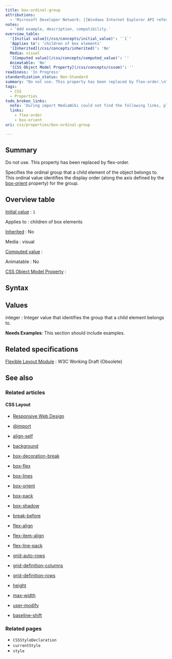 ```yaml
---
title: box-ordinal-group
attributions:
  - 'Microsoft Developer Network: [[Windows Internet Explorer API reference](http://msdn.microsoft.com/en-us/library/ie/hh828809%28v=vs.85%29.aspx) Article]'
notes:
  - 'Add example, description, compatibility.'
overview_table:
  '[Initial value](/css/concepts/initial_value)': '`1`'
  'Applies to': 'children of box elements'
  '[Inherited](/css/concepts/inherited)': 'No'
  Media: visual
  '[Computed value](/css/concepts/computed_value)': ''
  Animatable: 'No'
  '[CSS Object Model Property](/css/concepts/cssom)': ''
readiness: 'In Progress'
standardization_status: Non-Standard
summary: "Do not use. This property has been replaced by flex-order.\n"
tags:
  - CSS
  - Properties
todo_broken_links:
  note: 'During import MediaWiki could not find the following links, please fix and adjust this list.'
  links:
    - flex-order
    - box-orient
uri: css/properties/box-ordinal-group

---
```

## Summary

Do not use. This property has been replaced by flex-order.

Specifies the ordinal group that a child element of the object belongs to. This ordinal value identifies the display order (along the axis defined by the [box-orient](/w/index.php?title=box-orient&action=edit&redlink=1) property) for the group.

## Overview table

[Initial value](/css/concepts/initial_value)
:   `1`

Applies to
:   children of box elements

[Inherited](/css/concepts/inherited)
:   No

Media
:   visual

[Computed value](/css/concepts/computed_value)
:

Animatable
:   No

[CSS Object Model Property](/css/concepts/cssom)
:

## Syntax

## Values

integer
:   Integer value that identifies the group that a child element belongs to.

**Needs Examples**: This section should include examples.

## Related specifications

[Flexible Layout Module](http://www.w3.org/TR/2009/WD-css3-flexbox-20090723/)
:   W3C Working Draft (Obsolete)

## See also

### Related articles

#### CSS Layout

-   [Responsive Web Design](/concepts/mobile_web/responsive_design)

-   [@import](/css/atrules/@import)

-   [align-self](/css/properties/align-self)

-   [background](/css/properties/background)

-   [box-decoration-break](/css/properties/box-decoration-break)

-   [box-flex](/css/properties/box-flex)

-   [box-lines](/css/properties/box-lines)

-   [box-orient](/css/properties/box-orient)

-   [box-pack](/css/properties/box-pack)

-   [box-shadow](/css/properties/box-shadow)

-   [break-before](/css/properties/break-before)

-   [flex-align](/css/properties/flex-align)

-   [flex-item-align](/css/properties/flex-item-align)

-   [flex-line-pack](/css/properties/flex-line-pack)

-   [grid-auto-rows](/css/properties/grid-auto-rows)

-   [grid-definition-columns](/css/properties/grid-definition-columns)

-   [grid-definition-rows](/css/properties/grid-definition-rows)

-   [height](/css/properties/height)

-   [max-width](/css/properties/max-width)

-   [user-modify](/css/properties/user-modify)

-   [baseline-shift](/svg/attributes/baseline-shift)

### Related pages

-   `CSSStyleDeclaration`
-   `currentStyle`
-   `style`
